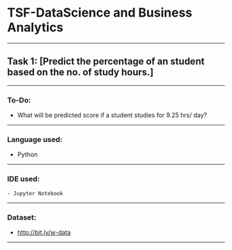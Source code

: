 # TSF-DataScience and Business Analytics
 ----
## Task 1: [Predict the percentage of an student based on the no. of study hours.]
 ----
### To-Do:
   - What will be predicted score if a student studies for 9.25 hrs/ day?
----   
### Language used:
   - Python
----
### IDE used:
	- Jupyter Notebook
---- 
### Dataset:
   - http://bit.ly/w-data
----
